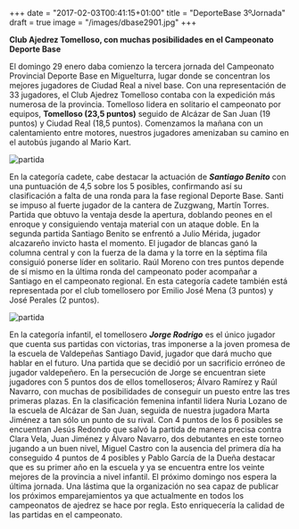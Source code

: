 +++
date = "2017-02-03T00:41:15+01:00"
title = "DeporteBase 3ºJornada"
draft = true
image = "/images/dbase2901.jpg"
+++







**Club Ajedrez Tomelloso, con muchas posibilidades en el Campeonato Deporte Base**



El domingo 29 enero daba comienzo la tercera jornada del Campeonato Provincial Deporte Base en Miguelturra, lugar donde se concentran los mejores jugadores de Ciudad Real a nivel base.
Con una representación de 33 jugadores, el Club Ajedrez Tomelloso contaba con la expedición más numerosa de la provincia.
Tomelloso lidera en solitario el campeonato por equipos, **Tomelloso (23,5 puntos)** seguido de Alcázar de San Juan (19 puntos) y Ciudad Real (18,5 puntos).
Comenzamos la mañana con un calentamiento entre motores, nuestros jugadores amenizaban su camino en el autobús jugando al Mario Kart. 

![partida](/images/cadete2901.jpg)

En la categoría cadete, cabe destacar la actuación de ***Santiago Benito*** con una puntuación de 4,5 sobre los 5 posibles,  confirmando así su clasificación a falta de una ronda para la fase regional Deporte Base. Santi se impuso al fuerte jugador de la cantera de Zuzgwang, Martín Torres. Partida que obtuvo la ventaja desde la apertura, doblando peones en el enroque y consiguiendo ventaja material con un ataque doble. En la segunda partida Santiago Benito se enfrentó a Julio Mérida, jugador alcazareño invicto hasta el momento. El jugador de blancas ganó la columna central y con la fuerza de la dama y la torre en la séptima fila consiguió ponerse líder en solitario. Raúl Moreno con tres puntos depende de sí mismo en la última ronda del campeonato poder acompañar a Santiago en el campeonato regional. En esta categoría cadete también está representada por el club tomellosero por Emilio José Mena (3 puntos) y José Perales (2 puntos).

![partida](/images/infantil2901.jpg)

En la categoría infantil, el tomellosero ***Jorge Rodrigo*** es el único jugador que cuenta sus partidas con victorias, tras imponerse a la joven promesa de la escuela de Valdepeñas Santiago David, jugador que dará mucho que hablar en el futuro. Una partida que se decidió por un sacrificio erróneo de jugador valdepeñero. En la persecución de Jorge se encuentran siete jugadores con 5 puntos dos de ellos tomelloseros; Álvaro Ramírez y Raúl Navarro, con muchas de posibilidades de conseguir un puesto entre las tres primeras plazas. En la clasificación femenina infantil lidera Nuria Lozano de la escuela de Alcázar de San Juan, seguida de nuestra jugadora Marta Jiménez a tan sólo un punto de su rival.
Con 4 puntos de los 6 posibles se encuentran Jesús Redondo que salvó la partida de manera precisa contra Clara Vela, Juan Jiménez y Álvaro Navarro, dos debutantes en este torneo jugando a un buen nivel, Miguel Castro con la ausencia del primera día ha conseguido 4 puntos de 4 posibles y Pablo García de la Dueña destacar que es su primer año en la escuela y ya se encuentra entre los veinte mejores de la provincia a nivel infantil. 
El próximo domingo nos espera la última jornada. Una lástima que la organización no sea capaz de publicar los próximos emparejamientos ya que actualmente en todos los campeonatos de ajedrez se hace por regla. Esto enriquecería la calidad de las partidas en el campeonato.
